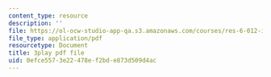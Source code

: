 ```yaml
---
content_type: resource
description: ''
file: https://ol-ocw-studio-app-qa.s3.amazonaws.com/courses/res-6-012-introduction-to-probability-spring-2018/0efce5573e22478ef2bde873d509d4ac_UbQcqFH33G0.pdf
file_type: application/pdf
resourcetype: Document
title: 3play pdf file
uid: 0efce557-3e22-478e-f2bd-e873d509d4ac
---
```

